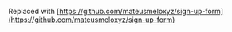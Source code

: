 Replaced with [https://github.com/mateusmeloxyz/sign-up-form](https://github.com/mateusmeloxyz/sign-up-form)
